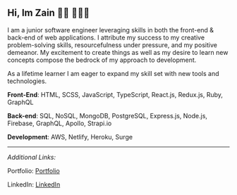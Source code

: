 ## Hi, Im Zain 👋🏾  👨🏾‍💻


I am a junior software engineer leveraging skills in both the front-end & back-end of web applications. I attribute my success to my creative problem-solving skills, resourcefulness under pressure, and my positive demeanor. My excitement to create things as well as my desire to learn new concepts compose the bedrock of my approach to development. 

As a lifetime learner I am eager to expand my skill set with new tools and technologies.  

  **Front-End**: HTML, SCSS, JavaScript, TypeScript, React.js, Redux.js, Ruby, GraphQL

  **Back-end**: SQL, NoSQL, MongoDB, PostgreSQL, Express.js, Node.js, Firebase, GraphQL, Apollo, Strapi.io

  **Development**: AWS, Netlify, Heroku, Surge 


---

*Additional Links:* 

Portfolio: [Portfolio](https://zainsattar.dev/)

LinkedIn: [LinkedIn](https://www.linkedin.com/in/zainsattar18/)

<!--**zainsattar18/zainsattar18** is a ✨ _special_ ✨ repository because its `README.md` (this file) appears on your GitHub profile.

Here are some ideas to get you started:

- 🔭 I’m currently working on ...
- 🌱 I’m currently learning ...
- 👯 I’m looking to collaborate on ...
- 🤔 I’m looking for help with ...
- 💬 Ask me about ...
- 📫 How to reach me: ...
- 😄 Pronouns: ...
- ⚡ Fun fact: ...
-->
